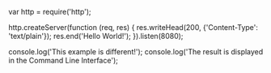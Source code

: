 var http = require('http');

http.createServer(function (req, res) {
  res.writeHead(200, {'Content-Type': 'text/plain'});
  res.end('Hello World!');
}).listen(8080);

console.log('This example is different!');
console.log('The result is displayed in the Command Line Interface');
